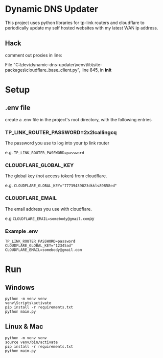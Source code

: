 # Dynamic DNS Updater
This project uses python libraries for tp-link routers and cloudflare to periodically update my self hosted websites with my latest WAN ip address.

## Hack
comment out proxies in line:

  File "C:\dev\dynamic-dns-updater\venv\lib\site-packages\cloudflare\_base_client.py", line 845, in __init__


# Setup
## .env file
create a .env file in the project's root directory, with the following entries
### TP_LINK_ROUTER_PASSWORD=2x2lcallingcq
The password you use to log into your tp link router

e.g. `TP_LINK_ROUTER_PASSWORD=password`

### CLOUDFLARE_GLOBAL_KEY
The global key (not access token) from cloudflare.

e.g. `CLOUDFLARE_GLOBAL_KEY="77739439023dkkls89858ed"`

### CLOUDFLARE_EMAIL
The email address you use with cloudflare.

e.g `CLOUDFLARE_EMAIL=somebody@gmail.com`py

### Example .env
``` 
TP_LINK_ROUTER_PASSWORD=password
CLOUDFLARE_GLOBAL_KEY="12345ad"
CLOUDFLARE_EMAIL=somebody@gmail.com
```

# Run

## Windows
``` 
python -m venv venv
venv\Scripts\activate
pip install -r requirements.txt
python main.py
```

## Linux & Mac
```
python -m venv venv
source venv/bin/activate
pip install -r requirements.txt
python main.py
```